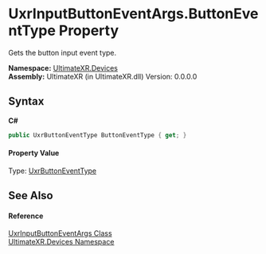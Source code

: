 # UxrInputButtonEventArgs.ButtonEventType Property 
 

Gets the button input event type.

**Namespace:**&nbsp;<a href="N_UltimateXR_Devices">UltimateXR.Devices</a><br />**Assembly:**&nbsp;UltimateXR (in UltimateXR.dll) Version: 0.0.0.0

## Syntax

**C#**<br />
``` C#
public UxrButtonEventType ButtonEventType { get; }
```


#### Property Value
Type: <a href="T_UltimateXR_Devices_UxrButtonEventType">UxrButtonEventType</a>

## See Also


#### Reference
<a href="T_UltimateXR_Devices_UxrInputButtonEventArgs">UxrInputButtonEventArgs Class</a><br /><a href="N_UltimateXR_Devices">UltimateXR.Devices Namespace</a><br />